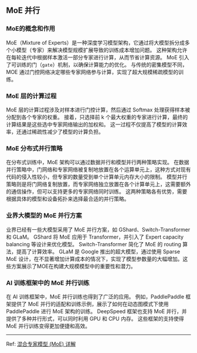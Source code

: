 ## MoE 并行

### MoE的概念和作用
MoE（Mixture of Experts）是一种深度学习模型架构，它通过将大模型拆分成多个小模型（专家）来解决模型规模扩展导致的训练成本增加问题。
这种架构允许在每轮迭代中根据样本激活一部分专家进行计算，从而节省计算资源。
MoE 引入了可训练的门（`gate`）机制，以确保计算能力的优化。
与传统的密集模型不同，MOE 通过门控网络决定哪些专家网络参与计算，实现了超大规模稀疏模型的训练。

### MoE 层的计算过程
MoE 层的计算过程涉及对样本进行门控计算，然后通过 Softmax 处理获得样本被分配到各个专家的权重。
接着，只选择前 k 个最大权重的专家进行计算，最终的计算结果是这些选中专家网络输出的加权和。
这一过程不仅提高了模型的计算效率，还通过稀疏性减少了模型的计算负担。

### MoE 分布式并行策略
在分布式训练中，MoE 架构可以通过数据并行和模型并行两种策略实现。
在数据并行策略中，门网络和专家网络被复制地放置在各个运算单元上，这种方式对现有代码的侵入性较小，但专家的数量受到单个计算单元内存大小的限制。
模型并行策略则是将门网络复制放置，而专家网络独立放置在各个计算单元上，这需要额外的通信操作，但可以支持更多的专家网络同时训练。
这两种策略各有优势，需要根据具体的模型和设备拓扑来选择最合适的并行策略。

### 业界大模型的 MoE 并行方案
业界已经有一些大模型采用了 MoE 并行方案，如 GShard、Switch-Transformer 和 GLaM。
GShard 将 MoE 应用于 Transformer，并引入了 Expert capacity balancing 等设计来优化模型。
Switch-Transformer 简化了 MoE 的 routing 算法，提高了计算效率。
GLaM 是 Google 推出的超大模型，通过使用 Sparse MoE 设计，在不显著增加计算成本的情况下，实现了模型参数量的大幅增加。这些方案展示了MOE在构建大规模模型中的重要性和潜力。

### AI 训练框架中的 MoE 并行训练
在 AI 训练框架中，MoE 并行训练也得到了广泛的应用。
例如，PaddlePaddle 框架提供了 MoE 并行的适配和训练示例，展示了如何在动态图模式下使用 PaddlePaddle 进行 MoE 架构的训练。
DeepSpeed 框架也支持 MoE 并行，并提供了多种并行形式，可以同时利用 GPU 和 CPU 内存。
这些框架的支持使得 MoE 并行训练变得更加便捷和高效。

---

Ref: [混合专家模型 (MoE) 详解](https://huggingface.co/blog/zh/moe)